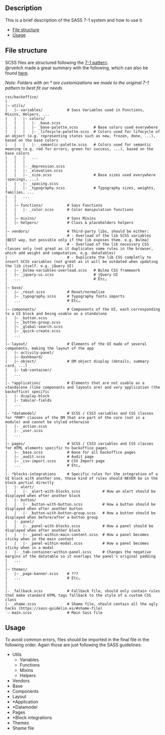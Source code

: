 ## Description
This is a brief description of the SASS 7-1 system and how to use it.
- [File structure](#file-structure)
- [Usage](#usage)

## File structure
SCSS files are structured following the [7-1 pattern](https://sass-guidelin.es/#the-7-1-pattern). \
@rveitch made a great summary with the following, which can also be found [here](https://gist.github.com/rveitch/84cea9650092119527bc).

_Note: Folders with an * are customizations we made to the original 7-1 pattern to best fit our needs_

```
css/backoffice/
|
|– utils/
|   |– variables/           # Sass Variables used in Functions, Mixins, Helpers, ...
|   |   |- colors/
|   |   |   |- _base.scss
|   |   |   |- _base-palette.scss       # Base colors used everywhere
|   |   |   |- _lifecycle-palette.scss  # Colors used for lifecycle of an object (e.g. representing states such as new, frozen, done, ...), based on the base colors
|   |   |   |- _semantic-palette.scss   # Colors used for semantic meaning (e.g. red for errors, green for success, ...), based on the base colors
|   |   |   ...
|   |   |
|   |   |- _depression.scss
|   |   |- _elevation.scss
|   |   |- _size.scss                   # Base sizes used everywhere (spacings, ...)
|   |   |- _spacing.scss
|   |   |- _typography.scss             # Typography sizes, weights, families, ...
|   |   ...
|   |
|   |– functions/           # Sass Functions
|   |   |- _color.scss      # Color manipulation functions
|   |
|   |– mixins/              # Sass Mixins
|   |– helpers/             # Class & placeholders helpers
|
|– vendors/                 # Third-party libs, should be either:
|                           # - Overload of the lib SCSS variables (BEST way, but possible only if the lib exposes them. e.g. Bulma)
|                           # - Overload of the lib necessary CSS classes only (not great as it duplicates some rules in the browser, which add weight and computation. e.g. dataTables)
|                           # - Duplicate the lib CSS completly to insert SCSS variables (not great as it will be outdated when updating the lib itself. e.g. jQuery UI)
|   |– _bulma-variables-overload.scss   # Bulma CSS framework
|   |– _jquery-ui.scss                  # jQuery UI
|   ...                                 # Etc…
|
|– base/
|   |– _reset.scss          # Reset/normalize
|   |– _typography.scss     # Typography fonts imports
|   ...                     # Etc…
|
|– components/              # Components of the UI, each corresponding to a UI block and being usable as a standalone
|   |– _button.scss
|   |– _button-group.scss
|   |– _global-search.scss
|   |– _quick-create.scss
|   ...
|
|– layout/                  # Elements of the UI made of several components, making the layout of the app
|   |– activity-panel/
|   |– dashboard/
|   |– object/              # DM object display (details, summary card, ...)
|   |– tab-container/
|   ...
|
|- *application/            # Elements that are not usable as a standalone (like componants and layouts are) and very application (the backoffice) specific
|   |- display-block
|   |- tabular-fields
|   ...
|
|- *datamodel/              # SCSS / CSS3 variables and CSS classes for *PHP* classes of the DM that are part of the core (not in a module) and cannot be styled otherwise
|   |- _action.scss
|   |- _user.scss
|   ...
|
|– pages/                   # SCSS / CSS3 variables and CSS classes for HTML elements specific to backoffice pages
|   |– _base.scss           # Base for all backoffice pages
|   |– _audit.scss          # Audit page
|   |– _csv-import.scss     # CSV Import page
|   ...                     # Etc…
|
|- *blocks-integrations     # Specific rules for the integration of a UI block with another one, those kind of rules should NEVER be in the block partial directly
|   |- alert/
|   |   |- _alert-with-blocks.scss          # How an alert should be displayed when after another block
|   |- button/
|   |   |- _button-with-button.scss         # How a button should be displayed when after another button
|   |   |- _button-with-button-group.scss   # How a button should be displayed when before/after a button group
|   |- panel/
|   |   |- _panel-with-blocks.scss          # How a panel should be displayed when after another block
|   |   |- _panel-within-main-content.scss  # How a panel becomes sticky when in the main content
|   |   |- _panel-within-modal.scss         # How a panel becomes sticky when in a modal
|   |- _tab-container-within-panel.scss     # Changes the negative margins of the datatable so it overlaps the panel's original padding
|   ...
|
|– themes/
|   |– _page-banner.scss    # ???
|   ...                     # Etc…
|
|
|- _fallback.scss           # Fallback file, should only contain rules that make standard HTML tags fallback to the style of a custom CSS class
|- _shame.scss              # Shame file, should contain all the ugly hacks (https://sass-guidelin.es/#shame-file)
`– main.scss                # Main Sass file
```

## Usage
To avoid common errors, files should be imported in the final file in the following order. Again those are just following the SASS guidelines:
- Utils
    - Variables
    - Functions
    - Mixins
    - Helpers
- Vendors
- Base
- Components
- Layout
- \*Application
- \*Datamodel
- Pages
- \*Block integrations
- Themes
- Shame file